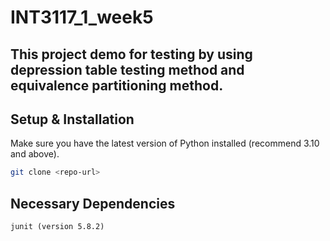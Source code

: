 # INT3117_1_week5
## This project demo for testing by using depression table testing method and equivalence partitioning method.
## Setup & Installation

Make sure you have the latest version of Python installed (recommend 3.10 and above).

```bash
git clone <repo-url>
```

## Necessary Dependencies
`junit (version 5.8.2)`
